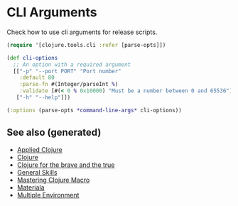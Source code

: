 # CLI Arguments

Check how to use cli arguments for release scripts.

```clojure
(require '[clojure.tools.cli :refer [parse-opts]])

(def cli-options
  ;; An option with a required argument
  [["-p" "--port PORT" "Port number"
    :default 80
    :parse-fn #(Integer/parseInt %)
    :validate [#(< 0 % 0x10000) "Must be a number between 0 and 65536"]]
   ["-h" "--help"]])

(:options (parse-opts *command-line-args* cli-options))
```


## See also (generated)

-   [Applied Clojure](20200430155637-applied_clojure.md)
-   [Clojure](../decks/clojure.md)
-   [Clojure for the brave and the true](20200430160432-clojure_for_the_brave_and_the_true.md)
-   [General Skills](general.md)
-   [Mastering Clojure Macro](20200430155438-mastering_clojure_macro.md)
-   [Materiala](20200503165952-materiala.md)
-   [Multiple Environment](20200430154528-multiple_environment.md)

